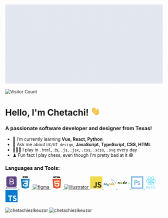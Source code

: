 ![Chetachi](https://raw.githubusercontent.com/chetachiezikeuzor/chetachiezikeuzor/main/assets/Chetachi.gif)

![Visitor Count](https://komarev.com/ghpvc/?username=chetachiezikeuzor&color=blue) 

# Hello, I'm Chetachi! <img src="https://raw.githubusercontent.com/chetachiezikeuzor/chetachiezikeuzor/main/wave.gif" width="30px">

<h3>A passionate software developer and designer from Texas!</h3>

- 🌱 I’m currently learning **Vue, React, Python**
- 💬 Ask me about `UX/UI design`, **JavaScript, TypeScript, CSS, HTML**
- 👩🏽‍💻 I play in `.html`, .ts, `.js`, `.jsx`, `.css`, `.scss`, `.svg` every day
- ♟ Fun fact I play chess, even though I'm pretty bad at it 😅

<h3 align="left">Languages and Tools:</h3>
<p align="left"> <a href="https://getbootstrap.com" target="_blank"> <img src="https://raw.githubusercontent.com/devicons/devicon/master/icons/bootstrap/bootstrap-plain-wordmark.svg" alt="bootstrap" width="40" height="40"/> </a> <a href="https://www.w3schools.com/css/" target="_blank"> <img src="https://raw.githubusercontent.com/devicons/devicon/master/icons/css3/css3-original-wordmark.svg" alt="css3" width="40" height="40"/> </a> <a href="https://www.figma.com/" target="_blank"> <img src="https://www.vectorlogo.zone/logos/figma/figma-icon.svg" alt="figma" width="40" height="40"/> </a> <a href="https://www.w3.org/html/" target="_blank"> <img src="https://raw.githubusercontent.com/devicons/devicon/master/icons/html5/html5-original-wordmark.svg" alt="html5" width="40" height="40"/> </a> <a href="https://www.adobe.com/in/products/illustrator.html" target="_blank"> <img src="https://www.vectorlogo.zone/logos/adobe_illustrator/adobe_illustrator-icon.svg" alt="illustrator" width="40" height="40"/> </a> <a href="https://developer.mozilla.org/en-US/docs/Web/JavaScript" target="_blank"> <img src="https://raw.githubusercontent.com/devicons/devicon/master/icons/javascript/javascript-original.svg" alt="javascript" width="40" height="40"/> </a> <a href="https://www.mysql.com/" target="_blank"> <img src="https://raw.githubusercontent.com/devicons/devicon/master/icons/mysql/mysql-original-wordmark.svg" alt="mysql" width="40" height="40"/> </a> <a href="https://nodejs.org" target="_blank"> <img src="https://raw.githubusercontent.com/devicons/devicon/master/icons/nodejs/nodejs-original-wordmark.svg" alt="nodejs" width="40" height="40"/> </a> <a href="https://www.photoshop.com/en" target="_blank"> <img src="https://raw.githubusercontent.com/devicons/devicon/master/icons/photoshop/photoshop-line.svg" alt="photoshop" width="40" height="40"/> </a> <a href="https://reactjs.org/" target="_blank"> <img src="https://raw.githubusercontent.com/devicons/devicon/master/icons/react/react-original-wordmark.svg" alt="react" width="40" height="40"/> </a> <a href="https://www.typescriptlang.org/" target="_blank"> <img src="https://raw.githubusercontent.com/devicons/devicon/master/icons/typescript/typescript-original.svg" alt="typescript" width="40" height="40"/> </a> </p>

<img src="https://github-readme-stats.vercel.app/api?username=chetachiezikeuzor&show_icons=true&locale=en" alt="chetachiezikeuzor" />

<img src="https://github-readme-stats.vercel.app/api/top-langs?username=chetachiezikeuzor&show_icons=true&locale=en&layout=compact" alt="chetachiezikeuzor" />


